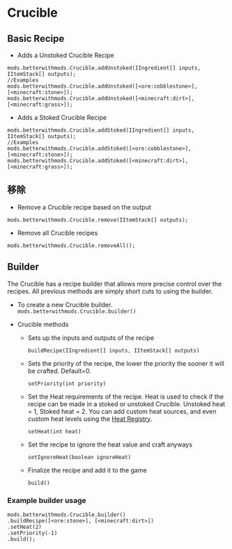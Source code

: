 # Crucible

## Basic Recipe

* Adds a Unstoked Crucible Recipe
```zenscript
mods.betterwithmods.Crucible.addUnstoked(IIngredient[] inputs, IItemStack[] outputs);
//Examples
mods.betterwithmods.Crucible.addUnstoked([<ore:cobblestone>],[<minecraft:stone>]);
mods.betterwithmods.Crucible.addUnstoked([<minecraft:dirt>],[<minecraft:grass>]);
```

* Adds a Stoked Crucible Recipe
```zenscript
mods.betterwithmods.Crucible.addStoked(IIngredient[] inputs, IItemStack[] outputs);
//Examples
mods.betterwithmods.Crucible.addStoked([<ore:cobblestone>],[<minecraft:stone>]);
mods.betterwithmods.Crucible.addStoked([<minecraft:dirt>],[<minecraft:grass>]);
```


## 移除

* Remove a Crucible recipe based on the output
```zenscript
mods.betterwithmods.Crucible.remove(IItemStack[] outputs);
```

* Remove all Crucible recipes
```zenscript
mods.betterwithmods.Crucible.removeAll();
```


## Builder

The Crucible has a recipe builder that allows more precise control over the recipes. All previous methods are simply short cuts to using the builder.

* To create a new Crucible builder. `mods.betterwithmods.Crucible.builder()`

* Crucible methods
     * Sets up the inputs and outputs of the recipe
       ```zenscript
       buildRecipe(IIngredient[] inputs, IItemStack[] outputs)
       ```
     * Sets the priority of the recipe, the lower the priority the sooner it will be crafted. Default=0.
       ```zenscript
       setPriority(int priority)
       ```
     * Set the Heat requirements of the recipe. Heat is used to check if the recipe can be made in a stoked or unstoked Crucible. Unstoked heat = 1, Stoked heat = 2. You can add custom heat sources, and even custom heat levels using the [Heat Registry](/Mods/Modtweaker/BetterWithMods/HeatRegistry/).
       ```zenscript
       setHeat(int heat)
       ```
     * Set the recipe to ignore the heat value and craft anyways
       ```zenscript
       setIgnoreHeat(boolean ignoreHeat)
       ```
     * Finalize the recipe and add it to the game
       ```zenscript
       build()
       ```

### Example builder usage
```zenscript
mods.betterwithmods.Crucible.builder()
.buildRecipe([<ore:stone>], [<minecraft:dirt>])
.setHeat(2)
.setPriority(-1)
.build();
```